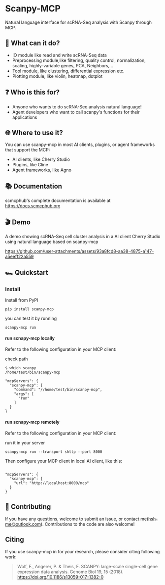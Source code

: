 # Scanpy-MCP

Natural language interface for scRNA-Seq analysis with Scanpy through MCP.

## 🪩 What can it do?

- IO module like read and write scRNA-Seq data
- Preprocessing module,like filtering, quality control, normalization, scaling, highly-variable genes, PCA, Neighbors,...
- Tool module, like clustering, differential expression etc.
- Plotting module, like violin, heatmap, dotplot

## ❓ Who is this for?

- Anyone who wants to do scRNA-Seq analysis natural language!
- Agent developers who want to call scanpy's functions for their applications

## 🌐 Where to use it?

You can use scanpy-mcp in most AI clients, plugins, or agent frameworks that support the MCP:

- AI clients, like Cherry Studio
- Plugins, like Cline
- Agent frameworks, like Agno 


## 📚 Documentation

scmcphub's complete documentation is available at https://docs.scmcphub.org

## 🎬 Demo

A demo showing scRNA-Seq cell cluster analysis in a AI client Cherry Studio using natural language based on scanpy-mcp

https://github.com/user-attachments/assets/93a8fcd8-aa38-4875-a147-a5eeff22a559

## 🏎️ Quickstart

### Install

Install from PyPI
```
pip install scanpy-mcp
```
you can test it by running
```
scanpy-mcp run
```


#### run scnapy-mcp locally
Refer to the following configuration in your MCP client:

check path
```
$ which scanpy 
/home/test/bin/scanpy-mcp
```

```
"mcpServers": {
  "scanpy-mcp": {
    "command": "//home/test/bin/scanpy-mcp",
    "args": [
      "run"
    ]
  }
}
```

#### run scnapy-mcp remotely
Refer to the following configuration in your MCP client:

run it in your server
```
scanpy-mcp run --transport shttp --port 8000
```

Then configure your MCP client in local AI client, like this:
```

"mcpServers": {
  "scanpy-mcp": {
    "url": "http://localhost:8000/mcp"
  }
}
```

## 🤝 Contributing

If you have any questions, welcome to submit an issue, or contact me(hsh-me@outlook.com). Contributions to the code are also welcome!

## Citing
If you use scanpy-mcp in for your research, please consider citing  following work: 
> Wolf, F., Angerer, P. & Theis, F. SCANPY: large-scale single-cell gene expression data analysis. Genome Biol 19, 15 (2018). https://doi.org/10.1186/s13059-017-1382-0

